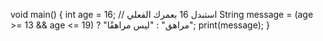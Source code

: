 void main() {
  int age = 16;  // استبدل 16 بعمرك الفعلي
  String message = (age >= 13 && age <= 19) ? "مراهق" : "ليس مراهقًا";
  print(message);
}
